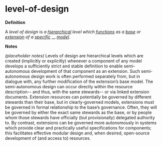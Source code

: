 # level-of-design

**Definition**

A _level of design_ is _a_ [_hierarchical_](https://github.com/gcassel/Modular-Organization-Terminology/blob/master/terms/hierarchy.md) _level which_ [_functions_](https://github.com/gcassel/Modular-Organization-Terminology/blob/master/terms/function.md) _as a_ [_base_](https://github.com/gcassel/Modular-Organization-Terminology/blob/master/terms/base.md) _or_ [_extension_](https://github.com/gcassel/Modular-Organization-Terminology/blob/master/terms/base.md) _of a_ [_specific_](https://github.com/gcassel/Modular-Organization-Terminology/blob/master/terms/specific.md) __ [_model_](https://github.com/gcassel/Modular-Organization-Terminology/blob/master/terms/model.md).

**Notes**

_(placeholder notes)_ Levels of design are hierarchical levels which are created (implicitly or explicitly) whenever a component of any model develops a sufficiently strict and stable definition to enable semi-autonomous development of that component as an extension. Such semi-autonomous design work is often performed separately from, but in dialogue with, any further modification of the extension’s base model. The semi-autonomous design can occur directly within the resource description-- and thus, with the same stewards-- or via linked extension documents. Extension resources can potentially be governed by different stewards than their base, but in clearly-governed models, extensions must be governed in formal relationship to the base’s governance. Often, they will be governed by either the exact same stewards as the base, or by people whom those stewards have officially (but provisionally) delegated authority to. By contrast, extensions can be governed more autonomously in systems which provide clear and practically useful specifications for components; this facilitates effective modular design and, when desired, open-source development of (and access to) resources.
